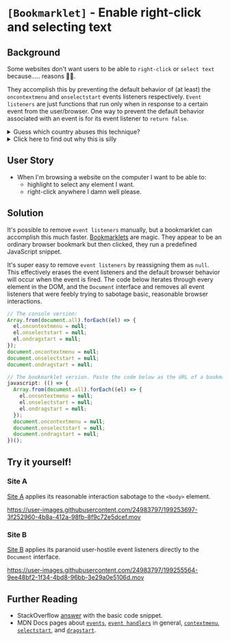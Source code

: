 # `[Bookmarklet]` - Enable right-click and selecting text

## Background

Some websites don't want users to be able to `right-click` or `select text` because..... reasons 🤷‍♂️.

They accomplish this by preventing the default behavior of (at least) the `oncontextmenu` and `onselectstart` events listeners respectively. `Event listeners` are just functions that run only when in response to a certain event from the user/browser. One way to prevent the default behavior associated with an event is for its event listener to `return false`.

<details>
    <summary>Guess which country abuses this technique?</summary>
    <h1>🇰🇷 South Korea</h1>
</details>

<details>
    <summary>Click here to find out why this is silly</summary>
For some reasons, those websites are overly protective of their precious content. They're paranoid that someone will steal it. This technique only prevents the most casual users copying and pasting text or images into a search engine, on social media, or on their blog. A slightly more motivated user could easily bypass these "protections" in mere seconds. This is because when a user browses a website, (pretty much) <strong>all</strong> the website's code is sent to the user. Once it's on their computer, they can do anything they want, including copy every bit of it. These measures are silly because they make things more difficult for the most casual and innocent/harmless users while doing nothing to stop a more determined website/content thief.
</details>

## User Story

- When I'm browsing a website on the computer I want to be able to:
  - highlight to select any element I want.
  - right-click anywhere I damn well please.

## Solution

It's possible to remove `event listeners` manually, but a bookmarklet can accomplish this much faster. [Bookmarklets](https://www.freecodecamp.org/news/what-are-bookmarklets/) are magic. They appear to be an ordinary browser bookmark but then clicked, they run a predefined JavaScript snippet.

It's super easy to remove `event listeners` by reassigning them as `null`. This effectively erases the event listeners and the default browser behavior will occur when the event is fired. The code below iterates through every element in the DOM, and the `Document` interface and removes all event listeners that were feebly trying to sabotage basic, reasonable browser interactions.

```js
// The console version:
Array.from(document.all).forEach((el) => {
  el.oncontextmenu = null;
  el.onselectstart = null;
  el.ondragstart = null;
});
document.oncontextmenu = null;
document.onselectstart = null;
document.ondragstart = null;

// The bookmarklet version. Paste the code below as the URL of a bookmark, then click the bookmark to run it.
javascript: (() => {
  Array.from(document.all).forEach((el) => {
    el.oncontextmenu = null;
    el.onselectstart = null;
    el.ondragstart = null;
  });
  document.oncontextmenu = null;
  document.onselectstart = null;
  document.ondragstart = null;
})();
```

## Try it yourself!

### Site A

[Site A](https://www.gukjenews.com/news/articleView.html?idxno=2580291) applies its reasonable interaction sabotage to the `<body>` element.

https://user-images.githubusercontent.com/24983797/199253697-3f252960-4b8a-412a-98fb-8f9c72e5dcef.mov

### Site B

[Site B](https://ideas0419.com/654) applies its paranoid user-hostile event listeners directly to the `Document` interface.

https://user-images.githubusercontent.com/24983797/199255564-9ee48bf2-1f34-4bd8-96bb-3e29a0e5106d.mov

## Further Reading

- StackOverflow [answer](https://stackoverflow.com/a/66295628/10117759) with the basic code snippet.
- MDN Docs pages about [`events`](https://developer.mozilla.org/en-US/docs/Web/Events), [`event handlers`](https://developer.mozilla.org/en-US/docs/Web/Events/Event_handlers) in general, [`contextmenu`](https://developer.mozilla.org/en-US/docs/Web/API/Element/contextmenu_event), [`selectstart`](https://developer.mozilla.org/en-US/docs/Web/API/XRSession/selectstart_event), and [`dragstart`](https://developer.mozilla.org/en-US/docs/Web/API/HTMLElement/dragstart_event).

